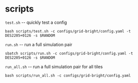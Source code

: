 # scripts

`test.sh` -- quickly test a config
```
bash scripts/test.sh -c configs/grid-bright/config.yaml -t DES2205+0126 -s $RANDOM
```

`run.sh` -- run a full simulation pair
```
sbatch scripts/run.sh -c configs/grid-bright/config.yaml -t DES2205+0126 -s $RANDOM
```

`run_all.sh` -- run a full simulation pair for all tiles
```
bash scripts/run_all.sh -c configs/grid-bright/config.yaml
```
